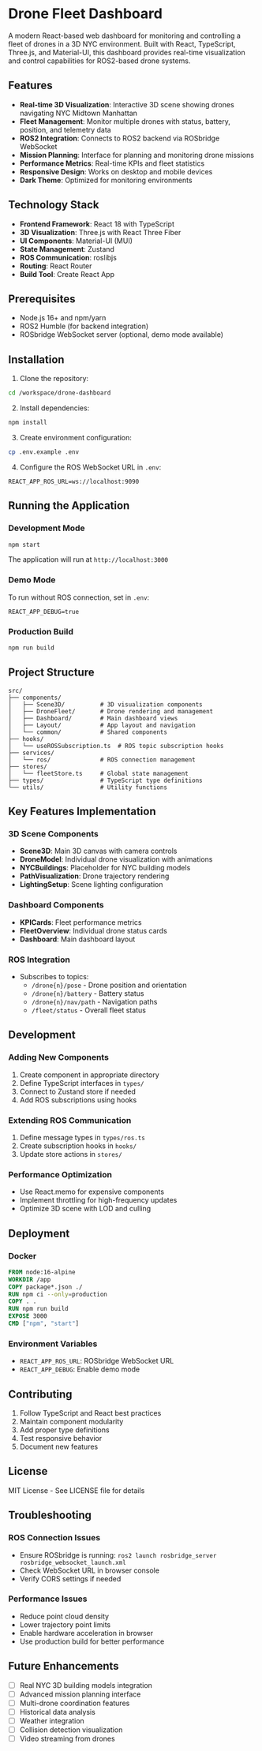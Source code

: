 # Drone Fleet Dashboard

A modern React-based web dashboard for monitoring and controlling a fleet of drones in a 3D NYC environment. Built with React, TypeScript, Three.js, and Material-UI, this dashboard provides real-time visualization and control capabilities for ROS2-based drone systems.

## Features

- **Real-time 3D Visualization**: Interactive 3D scene showing drones navigating NYC Midtown Manhattan
- **Fleet Management**: Monitor multiple drones with status, battery, position, and telemetry data
- **ROS2 Integration**: Connects to ROS2 backend via ROSbridge WebSocket
- **Mission Planning**: Interface for planning and monitoring drone missions
- **Performance Metrics**: Real-time KPIs and fleet statistics
- **Responsive Design**: Works on desktop and mobile devices
- **Dark Theme**: Optimized for monitoring environments

## Technology Stack

- **Frontend Framework**: React 18 with TypeScript
- **3D Visualization**: Three.js with React Three Fiber
- **UI Components**: Material-UI (MUI)
- **State Management**: Zustand
- **ROS Communication**: roslibjs
- **Routing**: React Router
- **Build Tool**: Create React App

## Prerequisites

- Node.js 16+ and npm/yarn
- ROS2 Humble (for backend integration)
- ROSbridge WebSocket server (optional, demo mode available)

## Installation

1. Clone the repository:
```bash
cd /workspace/drone-dashboard
```

2. Install dependencies:
```bash
npm install
```

3. Create environment configuration:
```bash
cp .env.example .env
```

4. Configure the ROS WebSocket URL in `.env`:
```
REACT_APP_ROS_URL=ws://localhost:9090
```

## Running the Application

### Development Mode
```bash
npm start
```
The application will run at `http://localhost:3000`

### Demo Mode
To run without ROS connection, set in `.env`:
```
REACT_APP_DEBUG=true
```

### Production Build
```bash
npm run build
```

## Project Structure

```
src/
├── components/
│   ├── Scene3D/          # 3D visualization components
│   ├── DroneFleet/       # Drone rendering and management
│   ├── Dashboard/        # Main dashboard views
│   ├── Layout/           # App layout and navigation
│   └── common/           # Shared components
├── hooks/
│   └── useROSSubscription.ts  # ROS topic subscription hooks
├── services/
│   └── ros/              # ROS connection management
├── stores/
│   └── fleetStore.ts     # Global state management
├── types/                # TypeScript type definitions
└── utils/                # Utility functions
```

## Key Features Implementation

### 3D Scene Components
- **Scene3D**: Main 3D canvas with camera controls
- **DroneModel**: Individual drone visualization with animations
- **NYCBuildings**: Placeholder for NYC building models
- **PathVisualization**: Drone trajectory rendering
- **LightingSetup**: Scene lighting configuration

### Dashboard Components
- **KPICards**: Fleet performance metrics
- **FleetOverview**: Individual drone status cards
- **Dashboard**: Main dashboard layout

### ROS Integration
- Subscribes to topics:
  - `/drone{n}/pose` - Drone position and orientation
  - `/drone{n}/battery` - Battery status
  - `/drone{n}/nav/path` - Navigation paths
  - `/fleet/status` - Overall fleet status

## Development

### Adding New Components
1. Create component in appropriate directory
2. Define TypeScript interfaces in `types/`
3. Connect to Zustand store if needed
4. Add ROS subscriptions using hooks

### Extending ROS Communication
1. Define message types in `types/ros.ts`
2. Create subscription hooks in `hooks/`
3. Update store actions in `stores/`

### Performance Optimization
- Use React.memo for expensive components
- Implement throttling for high-frequency updates
- Optimize 3D scene with LOD and culling

## Deployment

### Docker
```dockerfile
FROM node:16-alpine
WORKDIR /app
COPY package*.json ./
RUN npm ci --only=production
COPY . .
RUN npm run build
EXPOSE 3000
CMD ["npm", "start"]
```

### Environment Variables
- `REACT_APP_ROS_URL`: ROSbridge WebSocket URL
- `REACT_APP_DEBUG`: Enable demo mode

## Contributing

1. Follow TypeScript and React best practices
2. Maintain component modularity
3. Add proper type definitions
4. Test responsive behavior
5. Document new features

## License

MIT License - See LICENSE file for details

## Troubleshooting

### ROS Connection Issues
- Ensure ROSbridge is running: `ros2 launch rosbridge_server rosbridge_websocket_launch.xml`
- Check WebSocket URL in browser console
- Verify CORS settings if needed

### Performance Issues
- Reduce point cloud density
- Lower trajectory point limits
- Enable hardware acceleration in browser
- Use production build for better performance

## Future Enhancements

- [ ] Real NYC 3D building models integration
- [ ] Advanced mission planning interface
- [ ] Multi-drone coordination features
- [ ] Historical data analysis
- [ ] Weather integration
- [ ] Collision detection visualization
- [ ] Video streaming from drones
